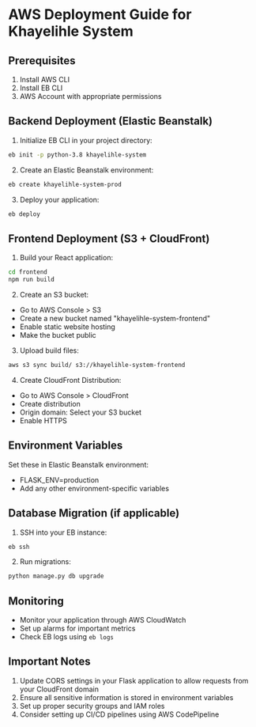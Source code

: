 # AWS Deployment Guide for Khayelihle System

## Prerequisites
1. Install AWS CLI
2. Install EB CLI
3. AWS Account with appropriate permissions

## Backend Deployment (Elastic Beanstalk)

1. Initialize EB CLI in your project directory:
```bash
eb init -p python-3.8 khayelihle-system
```

2. Create an Elastic Beanstalk environment:
```bash
eb create khayelihle-system-prod
```

3. Deploy your application:
```bash
eb deploy
```

## Frontend Deployment (S3 + CloudFront)

1. Build your React application:
```bash
cd frontend
npm run build
```

2. Create an S3 bucket:
- Go to AWS Console > S3
- Create a new bucket named "khayelihle-system-frontend"
- Enable static website hosting
- Make the bucket public

3. Upload build files:
```bash
aws s3 sync build/ s3://khayelihle-system-frontend
```

4. Create CloudFront Distribution:
- Go to AWS Console > CloudFront
- Create distribution
- Origin domain: Select your S3 bucket
- Enable HTTPS

## Environment Variables
Set these in Elastic Beanstalk environment:
- FLASK_ENV=production
- Add any other environment-specific variables

## Database Migration (if applicable)
1. SSH into your EB instance:
```bash
eb ssh
```

2. Run migrations:
```bash
python manage.py db upgrade
```

## Monitoring
- Monitor your application through AWS CloudWatch
- Set up alarms for important metrics
- Check EB logs using `eb logs`

## Important Notes
1. Update CORS settings in your Flask application to allow requests from your CloudFront domain
2. Ensure all sensitive information is stored in environment variables
3. Set up proper security groups and IAM roles
4. Consider setting up CI/CD pipelines using AWS CodePipeline
